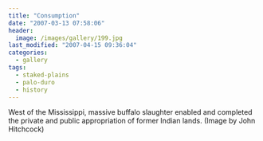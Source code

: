```yaml
---
title: "Consumption"
date: "2007-03-13 07:58:06"
header:
  image: /images/gallery/199.jpg
last_modified: "2007-04-15 09:36:04"
categories:
  - gallery
tags:
  - staked-plains
  - palo-duro
  - history  
---
```


West of the Mississippi, massive buffalo slaughter enabled and completed the private and public appropriation of former Indian lands. (Image by John Hitchcock)
